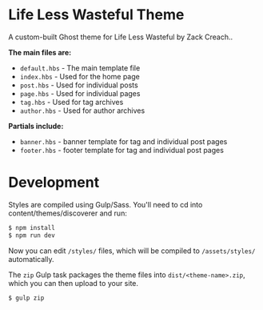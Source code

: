 # Life Less Wasteful Theme

A custom-built Ghost theme for Life Less Wasteful by Zack Creach..

**The main files are:**

- `default.hbs` - The main template file
- `index.hbs` - Used for the home page
- `post.hbs` - Used for individual posts
- `page.hbs` - Used for individual pages
- `tag.hbs` - Used for tag archives
- `author.hbs` - Used for author archives

**Partials include:**

- `banner.hbs` - banner template for tag and individual post pages
- `footer.hbs` - footer template for tag and individual post pages

# Development

Styles are compiled using Gulp/Sass. You'll need to cd into content/themes/discoverer and run:

```bash
$ npm install
$ npm run dev
```

Now you can edit `/styles/` files, which will be compiled to `/assets/styles/` automatically.

The `zip` Gulp task packages the theme files into `dist/<theme-name>.zip`, which you can then upload to your site.

```bash
$ gulp zip
```
